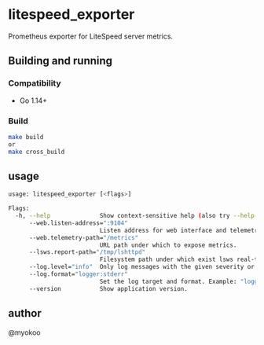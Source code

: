 # litespeed_exporter
Prometheus exporter for LiteSpeed server metrics.

## Building and running
### Compatibility
- Go 1.14+

### Build

```bash
make build
or
make cross_build
```

## usage

```bash
usage: litespeed_exporter [<flags>]

Flags:
  -h, --help              Show context-sensitive help (also try --help-long and --help-man).
      --web.listen-address=":9104"
                          Listen address for web interface and telemetry.
      --web.telemetry-path="/metrics"
                          URL path under which to expose metrics.
      --lsws.report-path="/tmp/lshttpd"
                          Filesystem path under which exist lsws real-time statistics reports.
      --log.level="info"  Only log messages with the given severity or above. Valid levels: [debug, info, warn, error, fatal]
      --log.format="logger:stderr"
                          Set the log target and format. Example: "logger:syslog?appname=bob&local=7" or "logger:stdout?json=true"
      --version           Show application version.

```

## author
@myokoo

